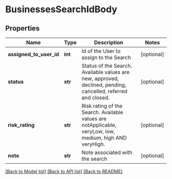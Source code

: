# BusinessesSearchIdBody

## Properties
Name | Type | Description | Notes
------------ | ------------- | ------------- | -------------
**assigned_to_user_id** | **int** | Id of the User to assign to the Search | [optional] 
**status** | **str** | Status of the Search. Available values are new, approved, declined, pending, cancelled, referred and closed. | [optional] 
**risk_rating** | **str** | Risk rating of the Search. Available values are notApplicable, veryLow, low, medium, high AND veryHigh. | [optional] 
**note** | **str** | Note associated with the search | [optional] 

[[Back to Model list]](../README.md#documentation-for-models) [[Back to API list]](../README.md#documentation-for-api-endpoints) [[Back to README]](../README.md)

